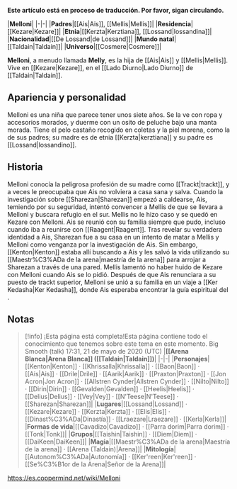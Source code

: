 **Este artículo está en proceso de traducción. Por favor, sigan circulando.**


|**Melloni**|
|-|-|
|**Padres**|[[Ais\|Ais]], [[Mellis\|Mellis]]|
|**Residencia**|[[Kezare\|Kezare]]|
|**Etnia**|[[Kerzta\|Kerztiana]], [[Lossand\|lossandina]]|
|**Nacionalidad**|[[De Lossand\|de Lossand]]|
|**Mundo natal**|[[Taldain\|Taldain]]|
|**Universo**|[[Cosmere\|Cosmere]]|

**Melloni**, a menudo llamada **Melly**, es la hija de [[Ais\|Ais]] y [[Mellis\|Mellis]]. Vive en [[Kezare\|Kezare]], en el [[Lado Diurno\|Lado Diurno]] de [[Taldain\|Taldain]].

## Apariencia y personalidad
Melloni es una niña que parece tener unos siete años. Se la ve con ropa y accesorios morados, y duerme con un osito de peluche bajo una manta morada. Tiene el pelo castaño recogido en coletas y la piel morena, como la de sus padres;  su madre es de etnia [[Kerzta\|kerztiana]] y su padre es [[Lossand\|lossandino]].

## Historia
Melloni conocía la peligrosa profesión de su madre como [[Trackt\|trackt]], y a veces le preocupaba que Ais no volviera a casa sana y salva. Cuando la investigación sobre [[Sharezan\|Sharezan]] empezó a caldearse, Ais, temiendo por su seguridad, intentó convencer a Mellis de que se llevara a Melloni y buscara refugio en el sur. Mellis no le hizo caso y se quedó en Kezare con Melloni. Ais se reunió con su familia siempre que pudo, incluso cuando iba a reunirse con [[Raagent\|Raagent]].
Tras revelar su verdadera identidad a Ais, Sharezan fue a su casa en un intento de matar a Mellis y Melloni como venganza por la investigación de Ais. Sin embargo, [[Kenton\|Kenton]] estaba allí buscando a Ais y les salvó la vida utilizando su [[Maestr%C3%ADa de la arena\|maestría de la arena]] para arrojar a Sharezan a través de una pared. Mellis lamentó no haber huido de Kezare con Melloni cuando Ais se lo pidió.
Después de que Ais renunciara a su puesto de trackt superior, Melloni se unió a su familia en un viaje a [[Ker Kedasha\|Ker Kedasha]], donde Ais esperaba encontrar la guía espiritual del .

## Notas

> [!info] ¡Esta página está completa!Esta página contiene todo el conocimiento que tenemos sobre este tema en este momento.
Big Smooth (talk) 17:31, 21 de mayo de 2020 (UTC)
|**[[Arena Blanca\|Arena Blanca]] ([[Taldain\|Taldain]])**|
|-|-|
|**Personajes**|[[Kenton\|Kenton]] · [[Khrissalla\|Khrissalla]] · [[Baon\|Baon]] · [[Ais\|Ais]] · [[Drile\|Drile]] · [[Aarik\|Aarik]] · [[Praxton\|Praxton]] · [[Jon Acron\|Jon Acron]] · [[Allstren Cynder\|Allstren Cynder]] · [[Nilto\|Nilto]] · [[Dirin\|Dirin]] · [[Gevalden\|Gevalden]] · [[Heelis\|Heelis]] · [[Delius\|Delius]] · [[Vey\|Vey]] · [[N'Teese\|N'Teese]] · [[Sharezan\|Sharezan]]|
|**Lugares**|[[Lossand\|Lossand]] · [[Kezare\|Kezare]] · [[Kerzta\|Kerzta]] · [[Elis\|Elis]] · [[Dinast%C3%ADa\|Dinastía]] · [[Lraezare\|Lraezare]] · [[Kerla\|Kerla]]|
|**Formas de vida**|[[Cavadizo\|Cavadizo]] · [[Parra dorim\|Parra dorim]] · [[Tonk\|Tonk]]|
|**Grupos**|[[Taishin\|Taishin]] · [[Diem\|Diem]] · [[DaiKeen\|DaiKeen]]|
|**Magia**|[[Maestr%C3%ADa de la arena\|Maestría de la arena]] · [[Arena (Taldain)\|Arena]]|
|**Mitología**|[[Autonom%C3%ADa\|Autonomía]] · [[Ker'reen\|Ker'reen]] · [[Se%C3%B1or de la Arena\|Señor de la Arena]]|



https://es.coppermind.net/wiki/Melloni